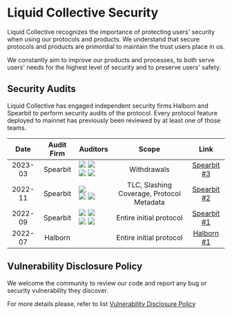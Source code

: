 # Liquid Collective Security

Liquid Collective recognizes the importance of protecting users' security when using our protocols and products. We understand that secure protocols and products are primordial to maintain the trust users place in us. 

We constantly aim to improve our products and processes, to both serve users' needs for the highest level of security and to preserve users' safety. 

## Security Audits

Liquid Collective has engaged independent security firms Halborn and Spearbit to perform security audits of the protocol. Every protocol feature deployed to mainnet has previously been reviewed by at least one of those teams.

| **Date** | **Audit Firm** | **Auditors**                                                                                                                                                                                                                                                                                                                                          |                 **Scope**                 |                  **Link**                |
|:--------:|:--------------:|-------------------------------------------------------------------------------------------------------------------------------------------------------------------------------------------------------------------------------------------------------------------------------------------------------------------------------------------------------|:-----------------------------------------:|:----------------------------------------:|
|  2023-03 |    Spearbit    | [![](https://github.com/Saw-mon-and-Natalie.png?size=50)](https://github.com/Saw-mon-and-Natalie) [![](https://github.com/xiaoming9090.png?size=50)](https://github.com/xiaoming9090)<br/>[![](https://github.com/eccentricexit.png?size=50)](https://github.com/eccentricexit) [![](https://github.com/Ellahinator.png?size=50)](https://github.com/Ellahinator)                                                                        | Withdrawals                               | [Spearbit #3](audits/202303_Spearbit.md) |
|  2022-11 |    Spearbit    | [![](https://github.com/StErMi.png?size=50)](https://github.com/StErMi)<br/>[![](https://github.com/eccentricexit.png?size=50)](https://github.com/eccentricexit) [![](https://github.com/Ellahinator.png?size=50)](https://github.com/Ellahinator)                                                                                                                               | TLC, Slashing Coverage, Protocol Metadata | [Spearbit #2](audits/202211_Spearbit.md) |
|  2022-09 |    Spearbit    | [![](https://github.com/Saw-mon-and-Natalie.png?size=50)](https://github.com/Saw-mon-and-Natalie) [![](https://github.com/StErMi.png?size=50)](https://github.com/StErMi)<br/>[![](https://github.com/eccentricexit.png?size=50)](https://github.com/eccentricexit) [![](https://github.com/Ellahinator.png?size=50)](https://github.com/Ellahinator) | Entire initial protocol                   | [Spearbit #1](audits/202209_Spearbit.md) |
|  2022-07 |    Halborn     |                                                                                                                                                                                                                                                                                                                                                       | Entire initial protocol                   | [Halborn #1](audits/202211_Spearbit.md)  |

## Vulnerability Disclosure Policy

We welcome the community to review our code and report any bug or security vulnerability they discover.

For more details please, refer to list [Vulnerability Disclosure Policy](VULNERABILITY_DISCLOSURE.md)
